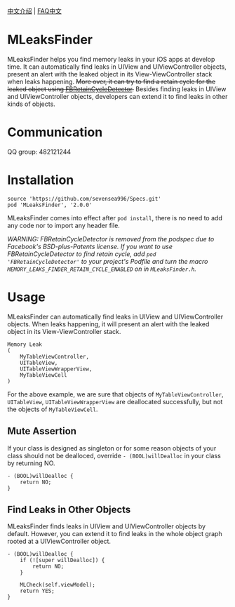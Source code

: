 [中文介绍](http://wereadteam.github.io/2016/07/20/MLeaksFinder2/) | [FAQ中文](https://github.com/Zepo/MLeaksFinder/blob/master/FAQ-CN.md)

# MLeaksFinder
MLeaksFinder helps you find memory leaks in your iOS apps at develop time. It can automatically find leaks in UIView and UIViewController objects, present an alert with the leaked object in its View-ViewController stack when leaks happening. ~~More over, it can try to find a retain cycle for the leaked object using [FBRetainCycleDetector](https://github.com/facebook/FBRetainCycleDetector/tree/master/FBRetainCycleDetector).~~ Besides finding leaks in UIView and UIViewController objects, developers can extend it to find leaks in other kinds of objects.

# Communication
QQ group: 482121244

# Installation
```
source 'https://github.com/sevensea996/Specs.git'
pod 'MLeaksFinder', '2.0.0'
```
MLeaksFinder comes into effect after `pod install`, there is no need to add any code nor to import any header file.

*WARNING: FBRetainCycleDetector is removed from the podspec due to Facebook's BSD-plus-Patents license. If you want to use FBRetainCycleDetector to find retain cycle, add `pod 'FBRetainCycleDetector'` to your project's Podfile and turn the macro `MEMORY_LEAKS_FINDER_RETAIN_CYCLE_ENABLED` on in `MLeaksFinder.h`.*

# Usage
MLeaksFinder can automatically find leaks in UIView and UIViewController objects. When leaks happening, it will present an alert with the leaked object in its View-ViewController stack.
```
Memory Leak
(
    MyTableViewController,
    UITableView,
    UITableViewWrapperView,
    MyTableViewCell
)
```

For the above example, we are sure that objects of `MyTableViewController`, `UITableView`, `UITableViewWrapperView` are deallocated successfully, but not the objects of `MyTableViewCell`.

## Mute Assertion
If your class is designed as singleton or for some reason objects of your class should not be dealloced, override `- (BOOL)willDealloc` in your class by returning NO.
```objc
- (BOOL)willDealloc {
    return NO;
}
```

## Find Leaks in Other Objects
MLeaksFinder finds leaks in UIView and UIViewController objects by default. However, you can extend it to find leaks in the whole object graph rooted at a UIViewController object.
```objc
- (BOOL)willDealloc {
    if (![super willDealloc]) {
        return NO;
    }
    
    MLCheck(self.viewModel);
    return YES;
}
```
